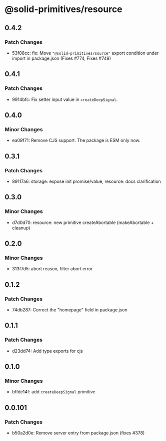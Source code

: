 # @solid-primitives/resource

## 0.4.2

### Patch Changes

- 53f08cc: fix: Move `"@solid-primitives/source"` export condition under import in package.json
  (Fixes #774, Fixes #749)

## 0.4.1

### Patch Changes

- 9914bfc: Fix setter input value in `createDeepSignal`.

## 0.4.0

### Minor Changes

- ea09f71: Remove CJS support. The package is ESM only now.

## 0.3.1

### Patch Changes

- 89117a6: storage: expose init promise/value, resource: docs clarification

## 0.3.0

### Minor Changes

- d7d0d70: resource: new primitive createAbortable (makeAbortable + cleanup)

## 0.2.0

### Minor Changes

- 313f7d5: abort reason, filter abort error

## 0.1.2

### Patch Changes

- 74db287: Correct the "homepage" field in package.json

## 0.1.1

### Patch Changes

- d23dd74: Add type exports for cjs

## 0.1.0

### Minor Changes

- bffdc14f: add `createDeepSignal` primitive

## 0.0.101

### Patch Changes

- b50a2d0e: Remove server entry from package.json (fixes #378)
